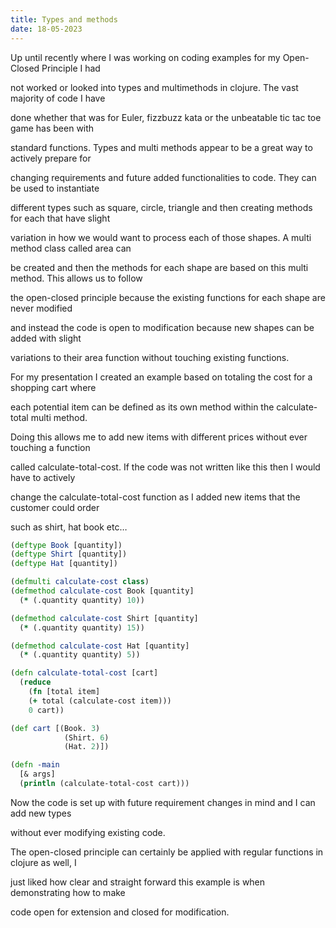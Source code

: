 ```yaml
---
title: Types and methods
date: 18-05-2023
---
```



Up until recently where I was working on coding examples for my Open-Closed Principle I had 

not worked or looked into types and multimethods in clojure. The vast majority of code I have 

done whether that was for Euler, fizzbuzz kata or the unbeatable tic tac toe game has been with 

standard functions. Types and multi methods appear to be a great way to actively prepare for 

changing requirements and future added functionalities to code. They can be used to instantiate 

different types such as square, circle, triangle and then creating methods for each that have slight 

variation in how we would want to process each of those shapes. A multi method class called area can 

be created and then the methods for each shape are based on this multi method. This allows us to follow 

the open-closed principle because the existing functions for each shape are never modified 

and instead the code is open to modification because new shapes can be added with slight 

variations to their area function without touching existing functions.

For my presentation I created an example based on totaling the cost for a shopping cart where 

each potential item can be defined as its own method within the calculate-total multi method. 

Doing this allows me to add new items with different prices without ever touching a function 

called calculate-total-cost. If the code was not written like this then I would have to actively 

change the calculate-total-cost function as I added new items that the customer could order 

such as shirt, hat book etc…



```clojure
(deftype Book [quantity])
(deftype Shirt [quantity])
(deftype Hat [quantity])

(defmulti calculate-cost class)
(defmethod calculate-cost Book [quantity]
  (* (.quantity quantity) 10))

(defmethod calculate-cost Shirt [quantity]
  (* (.quantity quantity) 15))

(defmethod calculate-cost Hat [quantity]
  (* (.quantity quantity) 5))

(defn calculate-total-cost [cart]
  (reduce
    (fn [total item]
    (+ total (calculate-cost item)))
    0 cart))

(def cart [(Book. 3)
            (Shirt. 6)
            (Hat. 2)])

(defn -main
  [& args]
  (println (calculate-total-cost cart)))

```



Now the code is set up with future requirement changes in mind and I can add new types 

without ever modifying existing code.


The open-closed principle can certainly be applied with regular functions in clojure as well, I 

just liked how clear and straight forward this example is when demonstrating how to make 

code open for extension and closed for modification.
 
